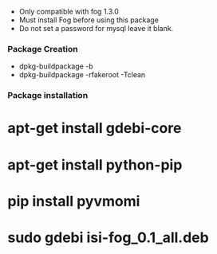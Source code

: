 * Only compatible with fog 1.3.0
* Must install Fog before using this package
* Do not set a password for mysql leave it blank.

### Package Creation ###
* dpkg-buildpackage -b 
* dpkg-buildpackage -rfakeroot -Tclean 

### Package installation ###
# apt-get install gdebi-core
# apt-get install python-pip
# pip install pyvmomi 
# sudo gdebi isi-fog_0.1_all.deb
